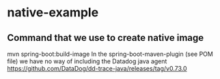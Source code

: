 # native-example

## Command that we use to create native image
mvn spring-boot:build-image
In the spring-boot-maven-plugin (see POM file) we have no way of including the Datadog java agent https://github.com/DataDog/dd-trace-java/releases/tag/v0.73.0